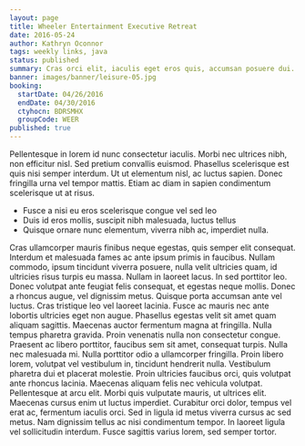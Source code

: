 ```yaml
---
layout: page
title: Wheeler Entertainment Executive Retreat
date: 2016-05-24
author: Kathryn Oconnor
tags: weekly links, java
status: published
summary: Cras orci elit, iaculis eget eros quis, accumsan posuere dui.
banner: images/banner/leisure-05.jpg
booking:
  startDate: 04/26/2016
  endDate: 04/30/2016
  ctyhocn: BDRSMHX
  groupCode: WEER
published: true
---
```

Pellentesque in lorem id nunc consectetur iaculis. Morbi nec ultrices nibh, non efficitur nisl. Sed pretium convallis euismod. Phasellus scelerisque est quis nisi semper interdum. Ut ut elementum nisl, ac luctus sapien. Donec fringilla urna vel tempor mattis. Etiam ac diam in sapien condimentum scelerisque ut at risus.

* Fusce a nisi eu eros scelerisque congue vel sed leo
* Duis id eros mollis, suscipit nibh malesuada, luctus tellus
* Quisque ornare nunc elementum, viverra nibh ac, imperdiet nulla.

Cras ullamcorper mauris finibus neque egestas, quis semper elit consequat. Interdum et malesuada fames ac ante ipsum primis in faucibus. Nullam commodo, ipsum tincidunt viverra posuere, nulla velit ultricies quam, id ultricies risus turpis eu massa. Nullam in laoreet lacus. In sed porttitor leo. Donec volutpat ante feugiat felis consequat, et egestas neque mollis. Donec a rhoncus augue, vel dignissim metus. Quisque porta accumsan ante vel luctus. Cras tristique leo vel laoreet lacinia. Fusce ac mauris nec ante lobortis ultricies eget non augue. Phasellus egestas velit sit amet quam aliquam sagittis. Maecenas auctor fermentum magna at fringilla. Nulla tempus pharetra gravida.
Proin venenatis nulla non consectetur congue. Praesent ac libero porttitor, faucibus sem sit amet, consequat turpis. Nulla nec malesuada mi. Nulla porttitor odio a ullamcorper fringilla. Proin libero lorem, volutpat vel vestibulum in, tincidunt hendrerit nulla. Vestibulum pharetra dui et placerat molestie. Proin ultricies faucibus orci, quis volutpat ante rhoncus lacinia. Maecenas aliquam felis nec vehicula volutpat. Pellentesque at arcu elit. Morbi quis vulputate mauris, ut ultrices elit. Maecenas cursus enim ut luctus imperdiet. Curabitur orci dolor, tempus vel erat ac, fermentum iaculis orci. Sed in ligula id metus viverra cursus ac sed metus. Nam dignissim tellus ac nisi condimentum tempor. In laoreet ligula vel sollicitudin interdum. Fusce sagittis varius lorem, sed semper tortor.
